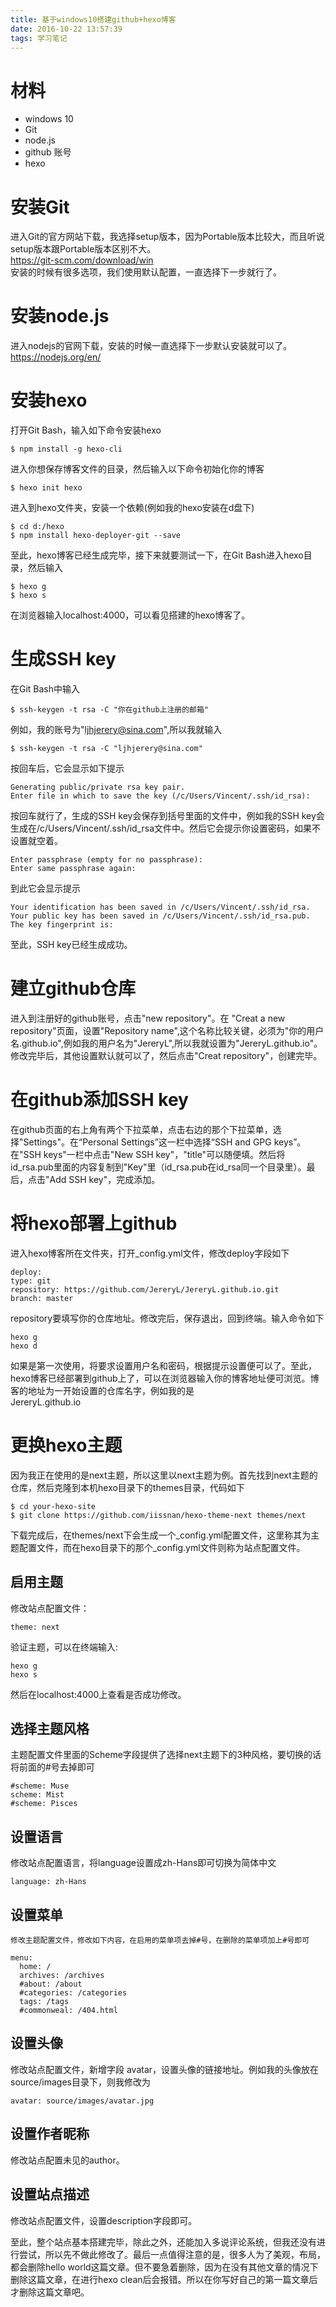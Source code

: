 ```yaml
---
title: 基于windows10搭建github+hexo博客
date: 2016-10-22 13:57:39
tags: 学习笔记
---
```

材料
=============
- windows 10
- Git
- node.js
- github 账号
- hexo

安装Git
==============
进入Git的官方网站下载，我选择setup版本，因为Portable版本比较大，而且听说setup版本跟Portable版本区别不大。  
https://git-scm.com/download/win  
安装的时候有很多选项，我们使用默认配置，一直选择下一步就行了。

安装node.js
==============
进入nodejs的官网下载，安装的时候一直选择下一步默认安装就可以了。  
https://nodejs.org/en/

安装hexo
==============
打开Git Bash，输入如下命令安装hexo

    $ npm install -g hexo-cli
    
进入你想保存博客文件的目录，然后输入以下命令初始化你的博客

    $ hexo init hexo
    
进入到hexo文件夹，安装一个依赖(例如我的hexo安装在d盘下)

    $ cd d:/hexo
    $ npm install hexo-deployer-git --save
    
至此，hexo博客已经生成完毕，接下来就要测试一下，在Git Bash进入hexo目录，然后输入
   
    $ hexo g
    $ hexo s
    
在浏览器输入localhost:4000，可以看见搭建的hexo博客了。

生成SSH key
===============
在Git Bash中输入

    $ ssh-keygen -t rsa -C "你在github上注册的邮箱"

例如，我的账号为"ljhjerery@sina.com",所以我就输入

    $ ssh-keygen -t rsa -C "ljhjerery@sina.com"

按回车后，它会显示如下提示

    Generating public/private rsa key pair.
    Enter file in which to save the key (/c/Users/Vincent/.ssh/id_rsa):
    
按回车就行了，生成的SSH key会保存到括号里面的文件中，例如我的SSH key会生成在/c/Users/Vincent/.ssh/id_rsa文件中。然后它会提示你设置密码，如果不设置就空着。

    Enter passphrase (empty for no passphrase):
    Enter same passphrase again:

到此它会显示提示

    Your identification has been saved in /c/Users/Vincent/.ssh/id_rsa.
    Your public key has been saved in /c/Users/Vincent/.ssh/id_rsa.pub.
    The key fingerprint is:

至此，SSH key已经生成成功。

建立github仓库
=================
进入到注册好的github账号，点击"new repository"。在 "Creat a new repository"页面，设置"Repository name",这个名称比较关键，必须为"你的用户名.github.io",例如我的用户名为"JereryL",所以我就设置为"JereryL.github.io"。修改完毕后，其他设置默认就可以了，然后点击"Creat repository"，创建完毕。

在github添加SSH key
====================
在github页面的右上角有两个下拉菜单，点击右边的那个下拉菜单，选择"Settings"。在“Personal Settings”这一栏中选择“SSH and GPG keys”。在"SSH keys"一栏中点击"New SSH key"，"title"可以随便填。然后将id_rsa.pub里面的内容复制到"Key"里（id_rsa.pub在id_rsa同一个目录里）。最后，点击"Add SSH key"，完成添加。

将hexo部署上github
====================
进入hexo博客所在文件夹，打开_config.yml文件，修改deploy字段如下

    deploy:
    type: git
    repository: https://github.com/JereryL/JereryL.github.io.git
    branch: master

repository要填写你的仓库地址。修改完后，保存退出，回到终端。输入命令如下

    hexo g
    hexo d

如果是第一次使用，将要求设置用户名和密码，根据提示设置便可以了。至此，hexo博客已经部署到github上了，可以在浏览器输入你的博客地址便可浏览。博客的地址为一开始设置的仓库名字，例如我的是  
JereryL.github.io

更换hexo主题
========================
因为我正在使用的是next主题，所以这里以next主题为例。首先找到next主题的仓库，然后克隆到本机hexo目录下的themes目录，代码如下

    $ cd your-hexo-site
    $ git clone https://github.com/iissnan/hexo-theme-next themes/next

下载完成后，在themes/next下会生成一个_config.yml配置文件，这里称其为主题配置文件，而在hexo目录下的那个_config.yml文件则称为站点配置文件。

启用主题
-------------------
修改站点配置文件：

    theme: next

验证主题，可以在终端输入:

    hexo g
    hexo s

然后在localhost:4000上查看是否成功修改。

选择主题风格
------------------
主题配置文件里面的Scheme字段提供了选择next主题下的3种风格，要切换的话将前面的#号去掉即可
     
    #scheme: Muse
    scheme: Mist
    #scheme: Pisces

设置语言
----------------
修改站点配置语言，将language设置成zh-Hans即可切换为简体中文

    language: zh-Hans

设置菜单
-----------------------
    修改主题配置文件，修改如下内容，在启用的菜单项去掉#号，在删除的菜单项加上#号即可

    menu:
      home: /
      archives: /archives
      #about: /about
      #categories: /categories
      tags: /tags
      #commonweal: /404.html

设置头像
------------------------------
修改站点配置文件，新增字段 avatar，设置头像的链接地址。例如我的头像放在source/images目录下，则我修改为

    avatar: source/images/avatar.jpg

设置作者昵称
------------------------------
修改站点配置未见的author。

设置站点描述
------------------------
修改站点配置文件，设置description字段即可。

至此，整个站点基本搭建完毕，除此之外，还能加入多说评论系统，但我还没有进行尝试，所以先不做此修改了。最后一点值得注意的是，很多人为了美观，布局，都会删除hello world这篇文章。但不要急着删除，因为在没有其他文章的情况下删除这篇文章，在进行hexo clean后会报错。所以在你写好自己的第一篇文章后才删除这篇文章吧。
